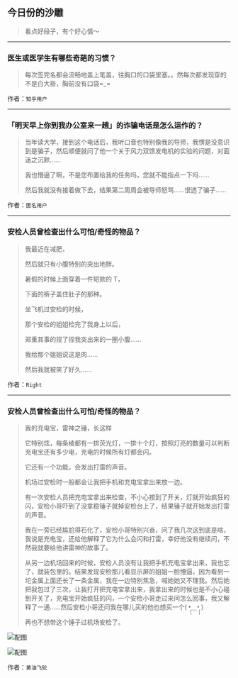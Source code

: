 ## 今日份的沙雕

> 看点好段子，有个好心情～


 
---

### 医生或医学生有哪些奇葩的习惯？

> 每次签完名都会流畅地盖上笔盖，往胸口的口袋里塞。。然每次都发现穿的不是白大褂，胸前没有口袋=_=


作者：`知乎用户`

---

### 「明天早上你到我办公室来一趟」的诈骗电话是怎么运作的？

> 当年读大学，接到这个电话后，我听口音也特别像我的导师，我愣是没意识到是骗子，然后顺便就问了他一个关于风力双馈发电机的实验的问题，对面迷之沉默……
> 
> 我也懵逼了啊，不是您布置给我的任务吗，您就不能指点一下吗……
> 
> 然后我就没有接着做下去，结果第二周周会被导师怒骂……恨透了骗子……


作者：`匿名用户`

---

### 安检人员曾检查出什么可怕/奇怪的物品？

> 我最近在减肥，
> 
> 然后就只有小腹特别的突出地胖。
> 
> 暑假的时候上面穿着一件短款的 T，
> 
> 下面的裤子盖住肚子的那种。
> 
> 坐飞机过安检的时候，
> 
> 那个安检的姐姐检完了我身上以后，
> 
> 郑重其事的捏了捏我突出来的一圈小腹……
> 
> 我给那个姐姐说这是肉……
> 
> 然后我就被笑了好久……


作者：`Right`

---

### 安检人员曾检查出什么可怕/奇怪的物品？

> 我的充电宝，雷神之锤，长这样
> 
> 它特别炫，每条棱都有一排荧光灯，一排十个灯，按照灯亮的数量可以判断充电宝还有多少电，充电的时候所有灯都会闪。
> 
> 它还有一个功能，会发出打雷的声音。
> 
> 机场过安检时一般都会让我把手机和充电宝拿出来放一边。
> 
> 有一次安检人员把充电宝拿出来检查，不小心按到了开关，灯就开始疯狂的闪，安检小哥吓到了没拿稳锤子就掉安检台上了，结果锤子就开始发出打雷的声音。
> 
> 我在一旁已经尴尬得石化了，安检小哥特别兴奋，问了我几次这到底是啥，我说是充电宝，还给他解释了它为什么会闪和打雷，幸好他没有继续问，不然我就要给他讲雷神的故事了。
> 
> 从另一边机场回来的时候，安检人员没有让我把手机充电宝拿出来，我也忘了，就装包里的。结果发现安检那儿看显示屏的姐姐一脸懵逼，因为看到一坨金属上面还长了一条金属，我在一边特别焦急，喊她她又不理我。然后她把我包过了三次，让我打开把充电宝拿出来，我拿出来的时候也是不小心碰到开关了，充电宝开始疯狂的闪，一个安检小哥走过来问怎么回事，我又解释了一通……然后安检小哥还问我在哪儿买的他也想买一个( •̩̩̩̩＿•̩̩̩̩ )
> 
> 再也不想带这个锤子过机场安检了。



![配图](http://pic2.zhimg.com/70/62a0254ceb25248657901baece8cfd4d_b.jpg)



![配图](http://pic4.zhimg.com/70/06473dfc95207dc0692dabf191a9b7db_b.jpg)


作者：`黄油飞轮`